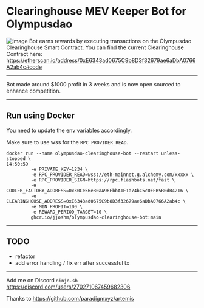# Clearinghouse MEV Keeper Bot for Olympusdao
![image](https://github.com/jjoshm/olympusdao-liquidation-bot/assets/39901876/7a2e6964-44a6-4c24-b7ae-7d195a41011e)
Bot earns rewards by executing transactions on the Olympusdao Clearinghouse Smart Contract.
You can find the current Clearinghouse Contract here: https://etherscan.io/address/0xE6343ad0675C9b8D3f32679ae6aDbA0766A2ab4c#code

---

Bot made around $1000 profit in 3 weeks and is now open sourced to enhance competition.

---

## Run using Docker
You need to update the env variables accordingly.

Make sure to use wss for the `RPC_PROVIDER_READ`.

```
docker run --name olympusdao-clearinghouse-bot --restart unless-stopped \                                                                   14:50:59
         -e PRIVATE_KEY=1234 \
         -e RPC_PROVIDER_READ=wss://eth-mainnet.g.alchemy.com/xxxxx \
         -e RPC_PROVIDER_SIGN=https://rpc.flashbots.net/fast \
         -e COOLER_FACTORY_ADDRESS=0x30Ce56e80aA96EbbA1E1a74bC5c0FEB5B0dB4216 \
         -e CLEARINGHOUSE_ADDRESS=0xE6343ad0675C9b8D3f32679ae6aDbA0766A2ab4c \
         -e MIN_PROFIT=100 \
         -e REWARD_PERIOD_TARGET=10 \
         ghcr.io/jjoshm/olympusdao-clearinghouse-bot:main
```


---

## TODO
- refactor
- add error handling / fix err after successful tx
  
---

Add me on Discord `ninjo.sh` https://discord.com/users/270271067459682306



Thanks to https://github.com/paradigmxyz/artemis
